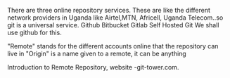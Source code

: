 There are three online repository services. These are like the different network providers in Uganda like Airtel,MTN, Africell, Uganda Telecom..so git is a universal service.
Github
Bitbucket
Gitlab
Self Hosted Git
We shall use github for this.

"Remote" stands for the different accounts online that the repository can live in
"Origin" is a name given to a remote, it can be anything

Introduction to Remote Repository, website -git-tower.com.

